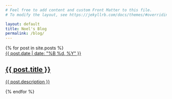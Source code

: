 ```yaml
---
# Feel free to add content and custom Front Matter to this file.
# To modify the layout, see https://jekyllrb.com/docs/themes/#overriding-theme-defaults

layout: default
title: Noel's Blog
permalink: /blog/
---
```


<div class="container">
    <div class="row">
        <div class="col">
          {% for post in site.posts %}
            <a href="{{ post.url }}">
              <div class="card">
                <div class="card-body">
                      <span>{{ post.date | date: "%B %d, %Y" }} </span>
                      <h2 class="font-weight-bold mb-0">{{ post.title }}</h2>
                      <p class="mb-0">{{ post.description }}</p>
                </div>
              </div>
            </a>
          {% endfor %}
        </div>
    </div>
</div>



